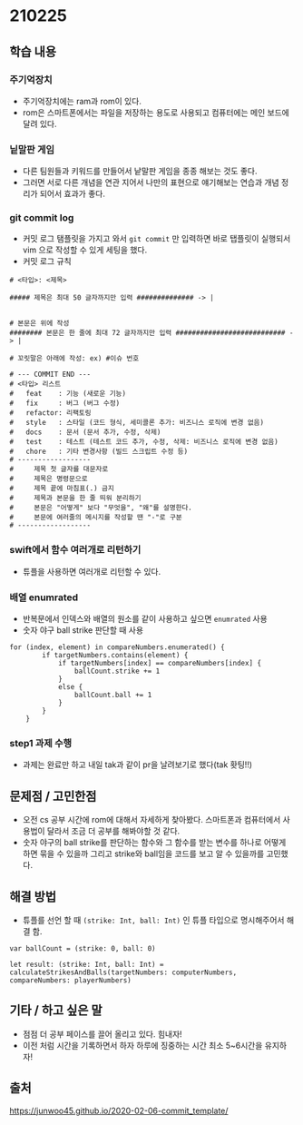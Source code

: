 # 210225

## 학습 내용

### 주기억장치
- 주기억장치에는 ram과 rom이 있다.
- rom은 스마트폰에서는 파일을 저장하는 용도로 사용되고 컴퓨터에는 메인 보드에 달려 있다.

### 닡말판 게임
- 다른 팀원들과 키워드를 만들어서 낱말판 게임을 종종 해보는 것도 좋다.
- 그러면 서로 다른 개념을 연관 지어서 나만의 표현으로 얘기해보는 연습과 개념 정리가 되어서 효과가 좋다.

### git commit log
- 커밋 로그 탬플릿을 가지고 와서 `git commit` 만 입력하면 바로 탭플릿이 실행되서 vim 으로 작성할 수 있게 세팅을 했다.
- 커밋 로그 규칙
```
# <타입>: <제목>

##### 제목은 최대 50 글자까지만 입력 ############## -> |


# 본문은 위에 작성
######## 본문은 한 줄에 최대 72 글자까지만 입력 ########################### -> |

# 꼬릿말은 아래에 작성: ex) #이슈 번호

# --- COMMIT END ---
# <타입> 리스트
#   feat    : 기능 (새로운 기능)
#   fix     : 버그 (버그 수정)
#   refactor: 리팩토링
#   style   : 스타일 (코드 형식, 세미콜론 추가: 비즈니스 로직에 변경 없음)
#   docs    : 문서 (문서 추가, 수정, 삭제)
#   test    : 테스트 (테스트 코드 추가, 수정, 삭제: 비즈니스 로직에 변경 없음)
#   chore   : 기타 변경사항 (빌드 스크립트 수정 등)
# ------------------
#     제목 첫 글자를 대문자로
#     제목은 명령문으로
#     제목 끝에 마침표(.) 금지
#     제목과 본문을 한 줄 띄워 분리하기
#     본문은 "어떻게" 보다 "무엇을", "왜"를 설명한다.
#     본문에 여러줄의 메시지를 작성할 땐 "-"로 구분
# ------------------
```

### swift에서 함수 여러개로 리턴하기
- 튜플을 사용하면 여러개로 리턴할 수 있다.

### 배열 enumrated
- 반복문에서 인덱스와 배열의 원소를 같이 사용하고 싶으면 `enumrated` 사용
- 숫자 야구 ball strike 판단할 때 사용
```
for (index, element) in compareNumbers.enumerated() {
        if targetNumbers.contains(element) {
            if targetNumbers[index] == compareNumbers[index] {
                ballCount.strike += 1
            }
            else {
                ballCount.ball += 1
            }
        }
    }
```

### step1 과제 수행
- 과제는 완료만 하고 내일 tak과 같이 pr을 날려보기로 했다(tak 홧팅!!)

## 문제점 / 고민한점
- 오전 cs 공부 시간에 rom에 대해서 자세하게 찾아봤다. 스마트폰과 컴퓨터에서 사용법이 달라서 조금 더 공부를 해봐야할 것 같다.
- 숫자 야구의 ball strike를 판단하는 함수와 그 함수를 받는 변수를 하나로 어떻게 하면 묶을 수 있을까 그리고 strike와 ball임을 코드를 보고 알 수 있을까를 고민했다.

## 해결 방법
- 튜플를 선언 할 때 `(strike: Int, ball: Int)` 인 튜플 타입으로 명시해주어서 해결 함.
```
var ballCount = (strike: 0, ball: 0)

let result: (strike: Int, ball: Int) = calculateStrikesAndBalls(targetNumbers: computerNumbers, compareNumbers: playerNumbers)
```

## 기타 / 하고 싶은 말
- 점점 더 공부 페이스를 끌어 올리고 있다. 힘내자!
- 이전 처럼 시간을 기록하면서 하자 하루에 징중하는 시간 최소 5~6시간을 유지하자!

## 출처
https://junwoo45.github.io/2020-02-06-commit_template/
